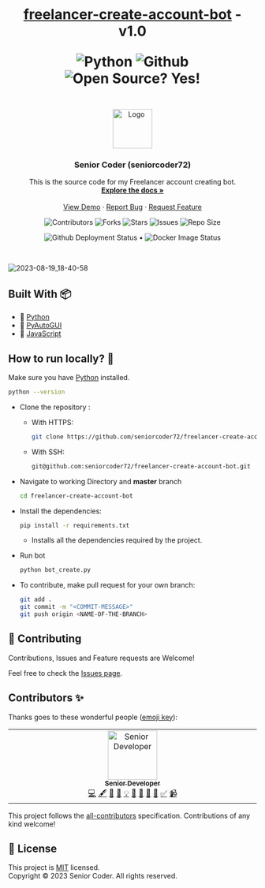 <h1 align="center"> 
	<a href="https://seniorcoder72.github.io/">freelancer-create-account-bot</a> - v1.0
	<p align="center">
		<img alt="Python" src="https://img.shields.io/badge/python-3670A0?style=for-the-badge&logo=python&logoColor=ffdd54" />
		<img alt="Github" src="https://img.shields.io/badge/github-%23121011.svg?style=for-the-badge&logo=github&logoColor=white" />        
		<img alt="Open Source? Yes!" src="https://badgen.net/badge/Open%20Source%20%3F/Yes%21/blue?icon=github" /> 
	</p>
</h1>

<br/>

<div align="center">
	<a href="https://github.com/seniorcoder72/seniorcoder72.github.io">
		<img src="https://avatars.githubusercontent.com/u/132613676?v=4" alt="Logo" width="80" height="80"/>
	</a>
	<h3 align="center">Senior Coder (seniorcoder72) </h3>
	<p align="center">
		This is the source code for my Freelancer account creating bot.
		<br/>
		<a href="https://github.com/seniorcoder72/seniorcoder72.github.io"><strong>Explore the docs »</strong></a>
		<br/>
		<br/>
		<a href="https://seniorcoder72.github.io/">View Demo</a>
		·
		<a href="https://github.com/seniorcoder72/seniorcoder72.github.io/issues/new?assignees=seniorcoder72&labels=bug&template=bug_report.yml&title=%5BBUG%5D%3A+">Report Bug</a>
		·
		<a href="https://github.com/seniorcoder72/seniorcoder72.github.io/issues/new?assignees=&labels=enhancement&template=feature_request.yml&title=%5BFEAT%5D%3A+">Request Feature</a>
	</p>
	
 ![Contributors](https://img.shields.io/github/contributors/seniorcoder72/freelancer-create-account-bot.svg?styles/default/yes.svg)
 ![Forks](https://img.shields.io/github/forks/seniorcoder72/freelancer-create-account-bot.svg?styles/default/yes.svg)
 ![Stars](https://img.shields.io/github/stars/seniorcoder72/freelancer-create-account-bot.svg?styles/default/yes.svg)
 ![Issues](https://img.shields.io/github/issues/seniorcoder72/freelancer-create-account-bot.svg?styles/default/yes.svg)
 ![Repo Size](https://img.shields.io/github/repo-size/seniorcoder72/freelancer-create-account-bot.svg?styles/default/yes.svg)
	<p>
		<img alt="Github Deployment Status" src="https://github.com/seniorcoder72/freelancer-create-account-bot/actions/workflows/pages/pages-build-deployment/badge.svg?branch=gh-pages&dummy=unused"/> •
		<img src="https://github.com/seniorcoder72/freelancer-create-account-bot/actions/workflows/publish-docker.yml/badge.svg?dummy=unused" alt="Docker Image Status"/>
	</p>
</div>

<br/>

![2023-08-19_18-40-58](https://github.com/seniorcoder72/freelancer-create-account-bot/assets/132613676/e62c9b6b-4b1f-491d-b894-201263ffd8a0)

## Built With :package:

- 💙 [Python](https://www.python.org/)
- 💜 [PyAutoGUI](https://pypi.org/project/PyAutoGUI/)
- 💙 [JavaScript](https://www.w3schools.com/js/DEFAULT.asp)


## How to run locally? :dart:

  Make sure you have [Python](https://www.python.org/downloads/) installed.

  ```bash
  python --version
  ```

- Clone the repository :
    - With HTTPS:
      ```bash
      git clone https://github.com/seniorcoder72/freelancer-create-account-bot.git
      ```
    - With SSH:
      ```bash
      git@github.com:seniorcoder72/freelancer-create-account-bot.git
      ```
      
- Navigate to working Directory and **master** branch

	```bash
	cd freelancer-create-account-bot
	```
   
- Install the dependencies:

  ```bash
  pip install -r requirements.txt
  ```
	- Installs all the dependencies required by the project.

- Run bot

	```bash
	python bot_create.py
	```



- To contribute, make pull request for your own branch:

  ```bash
  git add .
  git commit -m "<COMMIT-MESSAGE>"
  git push origin <NAME-OF-THE-BRANCH>
  ```


## 🤝 Contributing

Contributions, Issues and Feature requests are Welcome!

Feel free to check the [Issues page](https://github.com/seniorcoder72/freelancer-create-account-bot/issues/).


## Contributors ✨

Thanks goes to these wonderful people ([emoji key](https://allcontributors.org/docs/en/emoji-key)):
<!-- ALL-CONTRIBUTORS-LIST:START - Do not remove or modify this section -->
<!-- prettier-ignore-start -->
<!-- markdownlint-disable -->
<table>
  <tbody>
    <tr>
      <td align="center" valign="top" width="14.28%"><a href="https://github.com/seniorcoder72"><img src="https://avatars.githubusercontent.com/u/132613676?v=4?s=100" width="100px;" alt="Senior Developer"/><br /><sub><b>Senior Developer</b></sub></a><br /><a href="https://github.com/seniorcoder72/freelancer-create-account-bot/commits?author=seniorcoder72" title="Code">💻</a> <a href="#content-seniorcoder72" title="Content">🖋</a> <a href="https://github.com/seniorcoder72/freelancer-create-account-bot/commits?author=seniorcoder72" title="Documentation">📖</a> <a href="#data-seniorcoder72" title="Data">🔣</a> <a href="#example-seniorcoder72" title="Examples">💡</a> <a href="#ideas-seniorcoder72" title="Ideas, Planning, & Feedback">🤔</a> <a href="#projectManagement-seniorcoder72" title="Project Management">📆</a> <a href="https://github.com/seniorcoder72/freelancer-create-account-bot/pulls?q=is%3Apr+reviewed-by%3Aseniorcoder72" title="Reviewed Pull Requests">👀</a> <a href="#tool-seniorcoder72" title="Tools">🔧</a> <a href="#tutorial-seniorcoder72" title="Tutorials">✅</a> <a href="#video-seniorcoder72" title="Videos">📹</a></td>
    </tr>
  </tbody>
</table>

<!-- markdownlint-restore -->
<!-- prettier-ignore-end -->

<!-- ALL-CONTRIBUTORS-LIST:END -->
This project follows the [all-contributors](https://github.com/all-contributors/all-contributors) specification. Contributions of any kind welcome!


## 📝 License

This project is [MIT](https://opensource.org/licenses/MIT) licensed.<br/>
Copyright &copy; 2023 Senior Coder. All rights reserved. 
